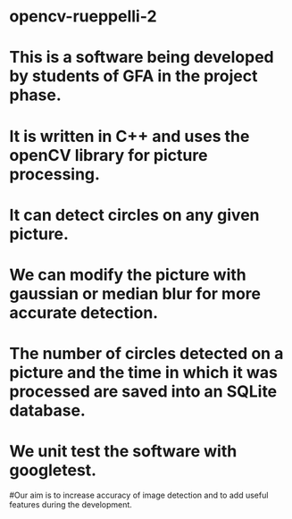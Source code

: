 # opencv-rueppelli-2

# This is a software being developed by students of GFA in the project phase. 

# It is written in C++ and uses the openCV library for picture processing. 
# It can detect circles on any given picture. 
# We can modify the picture with gaussian or median blur for more accurate detection. 
# The number of circles detected on a picture and the time in which it was processed are saved into an SQLite database.
# We unit test the software with googletest.

#Our aim is to increase accuracy of image detection and to add useful features during the development.
